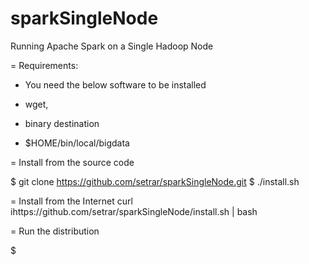 sparkSingleNode
===============

Running Apache Spark on a Single Hadoop Node

= Requirements:
  * You need the below software to be installed
  - wget, 
  * binary destination
  - $HOME/bin/local/bigdata

= Install from the source code

  $ git clone https://github.com/setrar/sparkSingleNode.git
  $ ./install.sh

= Install from the Internet 
curl ihttps://github.com/setrar/sparkSingleNode/install.sh | bash 

= Run the distribution

  $ 
